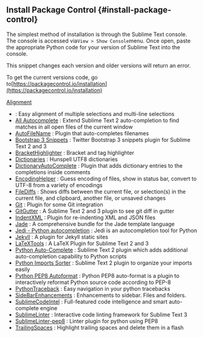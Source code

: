 ## Install Package Control {#install-package-control}

The simplest method of installation is through the Sublime Text console. The console is accessed via`View > Show Console`menu. Once open, paste the appropriate Python code for your version of Sublime Text into the console.

This snippet changes each version and older versions will return an error.

To get the current versions code, go to[https://packagecontrol.io/installation](https://packagecontrol.io/installation)

[Alignment](https://github.com/wbond/sublime_alignment/issues)

* : Easy alignment of multiple selections and multi-line selections
* [All Autocomplete](https://github.com/alienhard/SublimeAllAutocomplete)
  : Extend Sublime Text 2 auto-completion to find matches in all open files of the current window
* [AutoFileName](https://github.com/BoundInCode/AutoFileName)
  : Plugin that auto-completes filenames
* [Bootstrap 3 Snippets](https://github.com/JasonMortonNZ/bs3-sublime-plugin)
  : Twitter Bootstrap 3 snippets plugin for Sublime Text 2 and 3
* [BracketHighlighter](https://github.com/facelessuser/BracketHighlighter)
  : Bracket and tag highlighter
* [Dictionaries](https://github.com/SublimeText/Dictionaries)
  : Hunspell UTF8 dictionaries
* [DictionaryAutoComplete](https://github.com/Zinggi/DictionaryAutoComplete)
  : Plugin that adds dictionary entries to the completions inside comments
* [EncodingHelper](https://github.com/SublimeText/EncodingHelper)
  : Guess encoding of files, show in status bar, convert to UTF-8 from a variety of encodings
* [FileDiffs](https://github.com/colinta/SublimeFileDiffs)
  : Shows diffs between the current file, or selection\(s\) in the current file, and clipboard, another file, or unsaved changes
* [Git](https://github.com/kemayo/sublime-text-git)
  : Plugin for some Git integration
* [GitGutter](http://www.jisaacks.com/gitgutter)
  : A Sublime Text 2 and 3 plugin to see git diff in gutter
* [IndentXML](https://github.com/alek-sys/sublimetext_indentxml)
  : Plugin for re-indenting XML and JSON files
* [Jade](https://github.com/davidrios/jade-tmbundle)
  : A comprehensive bundle for the Jade template language
* [Jedi - Python autocompletion](https://github.com/srusskih/SublimeJEDI)
  : Jedi is an autocompletion tool for Python
* [Jekyll](https://github.com/23maverick23/sublime-jekyll)
  : A plugin for Jekyll static sites
* [LaTeXTools](https://github.com/SublimeText/LaTeXTools)
  : A LaTeX Plugin for Sublime Text 2 and 3
* [Python Auto-Complete](https://github.com/eliquious/Python-Auto-Complete)
  : Sublime Text 2 plugin which adds additional auto-completion capability to Python scripts
* [Python Imports Sorter](https://github.com/vi4m/sublime_python_imports)
  : Sublime Text 2 plugin to organize your imports easily
* [Python PEP8 Autoformat](https://bitbucket.org/StephaneBunel/pythonpep8autoformat)
  : Python PEP8 auto-format is a plugin to interactively reformat Python source code according to PEP-8
* [PythonTraceback](https://github.com/kedder/sublime-python-traceback)
  : Easy navigation in your python tracebacks
* [SideBarEnhancements](https://github.com/titoBouzout/SideBarEnhancements)
  : Enhancements to sidebar. Files and folders.
* [SublimeCodeIntel](http://sublimecodeintel.github.io/SublimeCodeIntel/)
  : Full-featured code intelligence and smart auto-complete engine
* [SublimeLinter](http://sublimelinter.readthedocs.org/)
  : Interactive code linting framework for Sublime Text 3
* [SublimeLinter-pep8](https://github.com/SublimeLinter/SublimeLinter-pep8)
  : Linter plugin for python using PEP8
* [TrailingSpaces](https://github.com/SublimeText/TrailingSpaces)
  : Highlight trailing spaces and delete them in a flash



